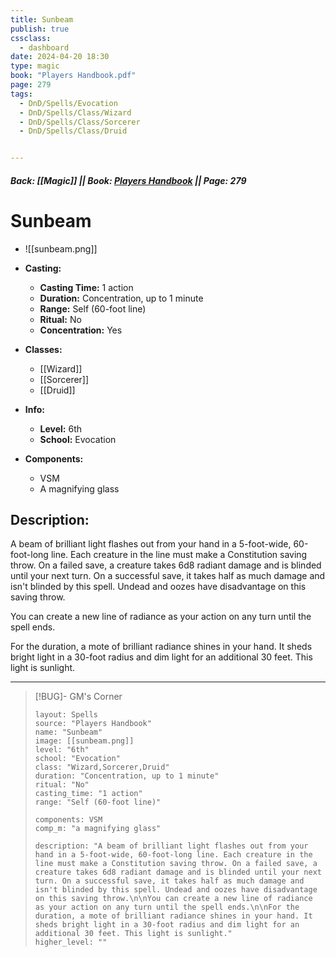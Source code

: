```yaml
---
title: Sunbeam
publish: true
cssclass:
  - dashboard
date: 2024-04-20 18:30
type: magic
book: "Players Handbook.pdf"
page: 279
tags:
  - DnD/Spells/Evocation
  - DnD/Spells/Class/Wizard
  - DnD/Spells/Class/Sorcerer
  - DnD/Spells/Class/Druid


---
```


##### Back: [[Magic]] || Book: [Players Handbook](https://drive.google.com/drive/folders/1O5bhpYizcIT5xxAoLOuzCRht_PVS7VSG?usp=sharing) || Page: 279

# Sunbeam
- ![[sunbeam.png]]
- **Casting:**
    - **Casting Time:** 1 action
    - **Duration:** Concentration, up to 1 minute
    - **Range:** Self (60-foot line)
    - **Ritual:** No
    - **Concentration:** Yes
- **Classes:**
    - [[Wizard]]
    - [[Sorcerer]]
    - [[Druid]]

- **Info:**
    - **Level:** 6th
    - **School:** Evocation
- **Components:**
    - VSM
    - A magnifying glass

## Description:
A beam of brilliant light flashes out from your hand in a 5-foot-wide, 60-foot-long line. Each creature in the line must make a Constitution saving throw. On a failed save, a creature takes 6d8 radiant damage and is blinded until your next turn. On a successful save, it takes half as much damage and isn't blinded by this spell. Undead and oozes have disadvantage on this saving throw.

You can create a new line of radiance as your action on any turn until the spell ends.

For the duration, a mote of brilliant radiance shines in your hand. It sheds bright light in a 30-foot radius and dim light for an additional 30 feet. This light is sunlight.



---

> [!BUG]- GM's Corner
>
> ```statblock
> layout: Spells
> source: "Players Handbook"
> name: "Sunbeam"
> image: [[sunbeam.png]]
> level: "6th"
> school: "Evocation"
> class: "Wizard,Sorcerer,Druid"
> duration: "Concentration, up to 1 minute"
> ritual: "No"
> casting_time: "1 action"
> range: "Self (60-foot line)"
>
> components: VSM
> comp_m: "a magnifying glass"
>
> description: "A beam of brilliant light flashes out from your hand in a 5-foot-wide, 60-foot-long line. Each creature in the line must make a Constitution saving throw. On a failed save, a creature takes 6d8 radiant damage and is blinded until your next turn. On a successful save, it takes half as much damage and isn't blinded by this spell. Undead and oozes have disadvantage on this saving throw.\n\nYou can create a new line of radiance as your action on any turn until the spell ends.\n\nFor the duration, a mote of brilliant radiance shines in your hand. It sheds bright light in a 30-foot radius and dim light for an additional 30 feet. This light is sunlight."
> higher_level: ""
> ```
